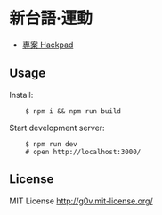 
新台語·運動
===========

* [專案 Hackpad](https://g0v.hackpad.com/moed7ct-taigi-neologism)

Usage
-----

Install:

        $ npm i && npm run build

Start development server:

        $ npm run dev
        # open http://localhost:3000/

License
-------

MIT License <http://g0v.mit-license.org/>
